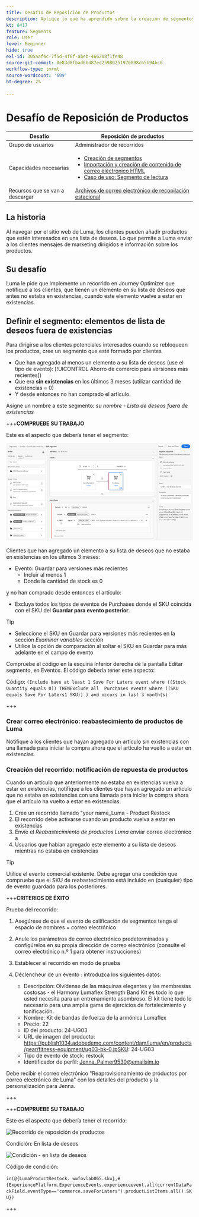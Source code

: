 ```yaml
---
title: Desafío de Reposición de Productos
description: Aplique lo que ha aprendido sobre la creación de segmentos y pruebe sus habilidades.
kt: 8417
feature: Segments
role: User
level: Beginner
hide: true
exl-id: 305aaf4c-7f5d-4f6f-abeb-466208f1fe48
source-git-commit: 0e83d8fbad6bd87ed25980251970898cb5b94bc0
workflow-type: tm+mt
source-wordcount: '609'
ht-degree: 2%

---
```


# Desafío de Reposición de Productos

| Desafío | Reposición de productos |
|---|---|
| Grupo de usuarios | Administrador de recorridos |
| Capacidades necesarias | <ul><li>[Creación de segmentos](https://experienceleague.adobe.com/docs/journey-optimizer-learn/tutorials/create-segments.html?lang=en)</li><li> [Importación y creación de contenido de correo electrónico HTML](https://experienceleague.adobe.com/docs/journey-optimizer-learn/tutorials/create-messages/import-and-author-html-email-content.html?lang=en)</li><li>[Caso de uso: Segmento de lectura](https://experienceleague.adobe.com/docs/journey-optimizer-learn/tutorials/create-journeys/use-case-read-segment.html?lang=en)</li> |
| Recursos que se van a descargar | [Archivos de correo electrónico de recopilación estacional](/help/challenges/assets/email-assets/emails-seasonal-collection-announcement.zip) |

## La historia

Al navegar por el sitio web de Luma, los clientes pueden añadir productos que estén interesados en una lista de deseos. Lo que permite a Luma enviar a los clientes mensajes de marketing dirigidos e información sobre los productos.

## Su desafío

Luma le pide que implemente un recorrido en Journey Optimizer que notifique a los clientes, que tienen un elemento en su lista de deseos que antes no estaba en existencias, cuando este elemento vuelve a estar en existencias.

## Definir el segmento: elementos de lista de deseos fuera de existencias

Para dirigirse a los clientes potenciales interesados cuando se rebloqueen los productos, cree un segmento que esté formado por clientes

* Que han agregado al menos un elemento a su lista de deseos (use el tipo de evento): [!UICONTROL Ahorro de comercio para versiones más recientes])
* Que era **sin existencias** en los últimos 3 meses (utilizar cantidad de existencias = 0)
* Y desde entonces no han comprado el artículo.

Asigne un nombre a este segmento: *su nombre - Lista de deseos fuera de existencias*

+++**COMPRUEBE SU TRABAJO**

Este es el aspecto que debería tener el segmento:

![Segmento: elementos de lista de deseos fuera de existencias](/help/challenges/assets/C1-S2.png)

Clientes que han agregado un elemento a su lista de deseos que no estaba en existencias en los últimos 3 meses:

* Evento: Guardar para versiones más recientes
   * Incluir al menos 1
   * Donde la cantidad de stock es 0

y no han comprado desde entonces el artículo:

* Excluya todos los tipos de eventos de Purchases donde el SKU coincida con el SKU del **Guardar para evento posterior**.

>[!TIP]
> * Seleccione el SKU en Guardar para versiones más recientes en la sección *Examinar variables* sección
> * Utilice la opción de comparación al soltar el SKU en Guardar para más adelante en el campo de evento


Compruebe el código en la esquina inferior derecha de la pantalla Editar segmento, en Eventos. El código debería tener este aspecto:

Código:
```(Include have at least 1 Save For Laters event where ((Stock Quantity equals 0)) THENExclude all  Purchases events where ((SKU equals Save For Laters1 SKU)) ) and occurs in last 3 month(s)```

+++

### Crear correo electrónico: reabastecimiento de productos de Luma

Notifique a los clientes que hayan agregado un artículo sin existencias con una llamada para iniciar la compra ahora que el artículo ha vuelto a estar en existencias.

### Creación del recorrido: notificación de repuesta de productos

Cuando un artículo que anteriormente no estaba en existencias vuelva a estar en existencias, notifique a los clientes que hayan agregado un artículo que no estaba en existencias con una llamada para iniciar la compra ahora que el artículo ha vuelto a estar en existencias.

1. Cree un recorrido llamado &quot;your name_Luma - Product Restock
1. El recorrido debe activarse cuando un producto vuelva a estar en existencias
1. Envíe el *Reabastecimiento de productos Luma* enviar correo electrónico a
1. Usuarios que habían agregado este elemento a su lista de deseos mientras no estaba en existencias

>[!TIP]
>
> Utilice el evento comercial existente. Debe agregar una condición que compruebe que el SKU de reabastecimiento está incluido en (cualquier) tipo de evento guardado para los posteriores.

+++**CRITERIOS DE ÉXITO**

Prueba del recorrido:

1. Asegúrese de que el evento de calificación de segmentos tenga el espacio de nombres = correo electrónico
1. Anule los parámetros de correo electrónico predeterminados y configúrelos en su propia dirección de correo electrónico (consulte el correo electrónico n.º 1 para obtener instrucciones)
1. Establecer el recorrido en modo de prueba
1. Déclencheur de un evento : introduzca los siguientes datos:

   * Descripción: Olvídense de las máquinas elegantes y las membresías costosas - el Harmony Lumaflex Strength Band Kit es todo lo que usted necesita para un entrenamiento asombroso. El kit tiene todo lo necesario para una amplia gama de ejercicios de fortalecimiento y tonificación.
   * Nombre: Kit de bandas de fuerza de la armónica Lumaflex
   * Precio: 22
   * ID del producto: 24-UG03
   * URL de imagen del producto: https://publish1034.adobedemo.com/content/dam/luma/en/products/gear/fitness-equipment/ug03-bk-0.jpSKU: 24-UG03
   * Tipo de evento de stock: restock
   * Identificador de perfil: Jenna_Palmer9530@emailsim.io

Debe recibir el correo electrónico &quot;Reaprovisionamiento de productos por correo electrónico de Luma&quot; con los detalles del producto y la personalización para Jenna.

+++

+++**COMPRUEBE SU TRABAJO**

Este es el aspecto que debería tener el recorrido:

![Recorrido de reposición de productos](/help/challenges/assets/c3-j3-journey.png)

Condición: En lista de deseos

![Condición - en lista de deseos](/help/challenges/assets/c3-j3-condition.png)

Código de condición:

```in(@{LumaProductRestock._wwfovlab065.sku},#{ExperiencePlatform.ExperienceEvents.experienceevent.all(currentDataPackField.eventType=="commerce.saveForLaters").productListItems.all().SKU})```

+++
